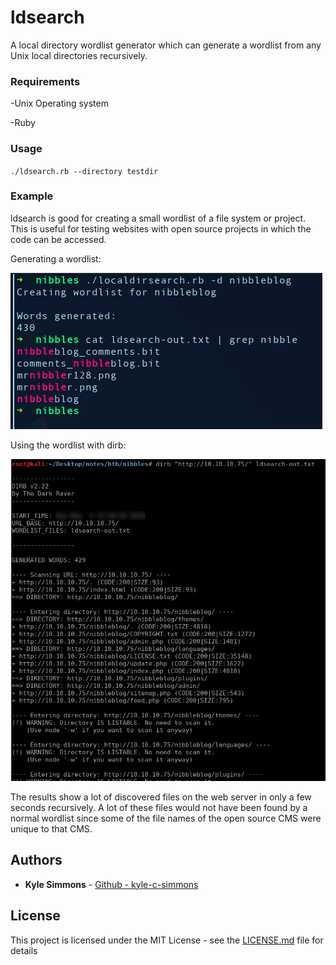 # ldsearch
A local directory wordlist generator which can generate a wordlist from any Unix local directories recursively.

### Requirements
-Unix Operating system

-Ruby 

### Usage
`./ldsearch.rb --directory testdir`

### Example
ldsearch is good for creating a small wordlist of a file system or project. This is useful for testing websites with open source projects in which the code can be accessed.


Generating a wordlist:

![generate-wordlist](https://github.com/kyle-c-simmons/ldsearch/blob/master/images/ldsearch-generate.png)


Using the wordlist with dirb:

![using-wordlist](https://github.com/kyle-c-simmons/ldsearch/blob/master/images/ldsearch-dirb.png)

The results show a lot of discovered files on the web server in only a few seconds recursively. A lot of these files would not have been found by a normal wordlist since some of the file names of the open source CMS were unique to that CMS. 


## Authors

* **Kyle Simmons** - [Github - kyle-c-simmons](https://github.com/kyle-c-simmons)

## License

This project is licensed under the MIT License - see the [LICENSE.md](LICENSE.md) file for details
